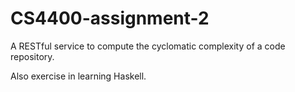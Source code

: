 # CS4400-assignment-2

A RESTful service to compute the cyclomatic complexity of a code repository.

Also exercise in learning Haskell.
